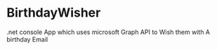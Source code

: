 # BirthdayWisher
.net console App which uses microsoft Graph API to Wish them with A birthday Email
